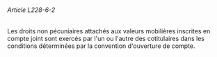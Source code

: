 ###### Article L228-6-2

Les droits non pécuniaires attachés aux valeurs mobilières inscrites en compte joint sont exercés par l'un ou l'autre des cotitulaires dans les conditions déterminées par la convention d'ouverture de compte.


